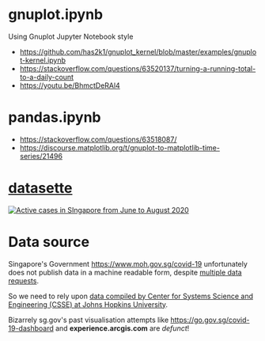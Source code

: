 # gnuplot.ipynb

Using Gnuplot Jupyter Notebook style

* https://github.com/has2k1/gnuplot_kernel/blob/master/examples/gnuplot-kernel.ipynb
* https://stackoverflow.com/questions/63520137/turning-a-running-total-to-a-daily-count
* https://youtu.be/BhmctDeRAl4

# pandas.ipynb

* https://stackoverflow.com/questions/63518087/
* https://discourse.matplotlib.org/t/gnuplot-to-matplotlib-time-series/21496

# [datasette](https://github.com/simonw/datasette)

<a href="https://covid-19.datasettes.com/covid?sql=select+rowid%2C+day%2C+country_or_region%2C+province_or_state%2C+admin2%2C+fips%2C+confirmed%2C+deaths%2C+recovered%2C+active%2C+latitude%2C+longitude%2C+last_update%2C+combined_key+from+johns_hopkins_csse_daily_reports+where+%22country_or_region%22+%3D+%3Ap0+order+by+day+desc+limit+101&p0=Singapore#g.mark=line&g.x_column=day&g.x_type=temporal&g.y_column=active&g.y_type=quantitative">
<img alt="Active cases in SIngapore from June to August 2020" src=https://s.natalian.org/2020-08-22/visualization.png>
</a>

# Data source

Singapore's Government https://www.moh.gov.sg/covid-19 unfortunately does not
publish data in a machine readable form, despite [multiple data
requests](https://github.com/datagovsg/datagovsg-datasets/issues?q=is%3Aissue+is%3Aopen+covid-19).

So we need to rely upon [data compiled by Center for Systems Science and
Engineering (CSSE) at Johns Hopkins
University](https://github.com/CSSEGISandData/COVID-19/tree/master/csse_covid_19_data/csse_covid_19_daily_reports).

Bizarrely sg.gov's past visualisation attempts like
https://go.gov.sg/covid-19-dashboard and **experience.arcgis.com** are _defunct_!
